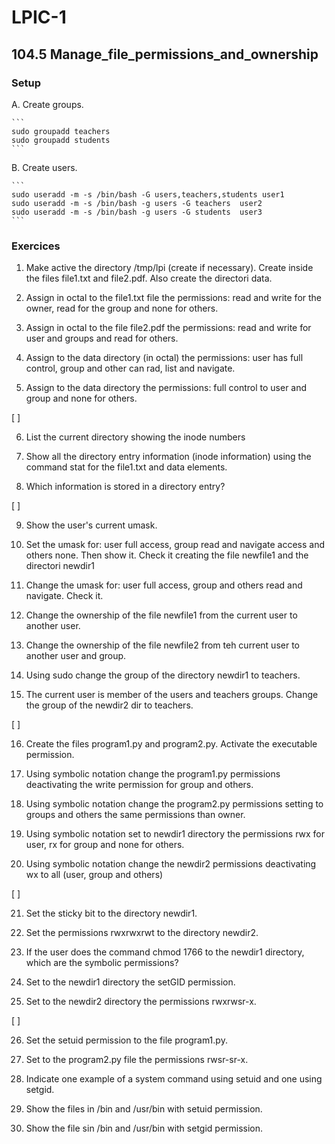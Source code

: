 # LPIC-1


## 104.5 Manage_file_permissions_and_ownership


### Setup

 A. Create groups.

    ```
    sudo groupadd teachers
    sudo groupadd students
    ```

 B. Create users.

    ```
    sudo useradd -m -s /bin/bash -G users,teachers,students user1
    sudo useradd -m -s /bin/bash -g users -G teachers  user2
    sudo useradd -m -s /bin/bash -g users -G students  user3
    ```

### Exercices


 1. Make active the directory /tmp/lpi (create if necessary). Create inside the files file1.txt and file2.pdf. Also create the directori data.

 2. Assign in octal to the file1.txt file the permissions: read and write for the owner, read for the group and none for others.


 3. Assign in octal to the file file2.pdf the permissions: read and  write for user and groups and read for others.


 4. Assign to the data directory (in octal) the permissions: user has full control, group and other can rad, list and navigate.


 5. Assign to the data directory the permissions: full control to user and group and none for others.

 
[ ]

 6. List the current directory showing the inode numbers

 
 7. Show all the directory entry information (inode information) using the command stat for the file1.txt and data elements.

 
 8. Which information is stored in a directory entry?


[ ]
 
 9. Show the user's current umask.


 10. Set the umask for: user full access, group read and navigate access and others none. Then show it. Check it creating the file newfile1 and the directori newdir1

 
 11. Change the umask for: user full access, group and others read and navigate. Check it. 


 12. Change the ownership of the file newfile1 from the current user to another user.


 13. Change the ownership of the file newfile2 from teh current user to another user and group.


 14. Using sudo change the group of the directory newdir1 to teachers.


 15. The current user is member of the users and teachers groups. Change the group of the newdir2 dir to teachers.


[ ]

 16. Create the files program1.py and program2.py. Activate the executable permission.


 17. Using symbolic notation change the program1.py permissions deactivating the write permission for group and others.


 18. Using symbolic notation change the program2.py permissions setting to groups and others the same permissions than owner.


 19. Using symbolic notation set to newdir1 directory the permissions rwx for user, rx for group and none for others.


 20. Using symbolic notation change the newdir2 permissions deactivating wx to all (user, group and others)


[ ]

 21. Set the sticky bit to the directory newdir1.


 22. Set the permissions rwxrwxrwt to the directory newdir2.


 23. If the user does the command chmod 1766 to the newdir1 directory, which are the symbolic permissions?

 
 24. Set to the newdir1 directory the setGID permission.


 25. Set to the newdir2 directory the permissions rwxrwsr-x.


[ ]

 26. Set the setuid permission to the file program1.py.


 27. Set to the program2.py file the permissions rwsr-sr-x.


 28. Indicate one example of a system command using setuid and one using setgid.


 29. Show the files in /bin and /usr/bin with setuid permission.


 30. Show the file sin /bin and /usr/bin with setgid permission.



